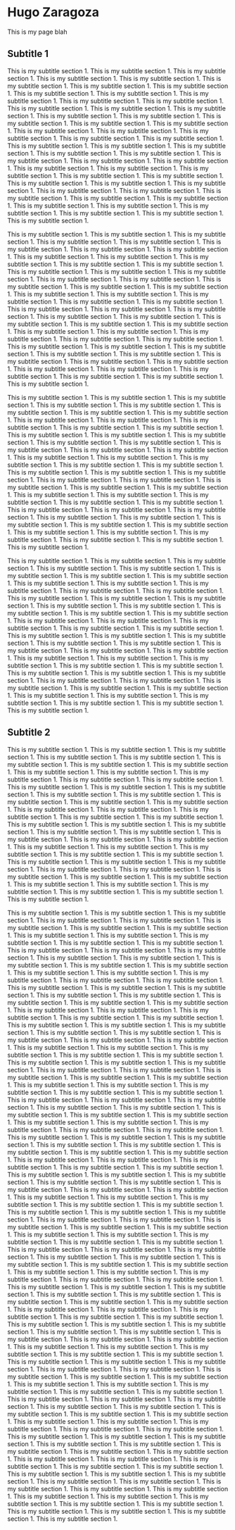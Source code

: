 # Hugo Zaragoza

This is my page blah 

## Subtitle 1

This is my subtitle section 1. This is my subtitle section 1. This is my subtitle section 1. This is my subtitle section 1. This is my subtitle section 1. This is my subtitle section 1. This is my subtitle section 1. This is my subtitle section 1. This is my subtitle section 1. This is my subtitle section 1. This is my subtitle section 1. This is my subtitle section 1. This is my subtitle section 1. This is my subtitle section 1. This is my subtitle section 1. This is my subtitle section 1. This is my subtitle section 1. This is my subtitle section 1. This is my subtitle section 1. This is my subtitle section 1. This is my subtitle section 1. This is my subtitle section 1. This is my subtitle section 1. This is my subtitle section 1. This is my subtitle section 1. This is my subtitle section 1. This is my subtitle section 1. This is my subtitle section 1. This is my subtitle section 1. This is my subtitle section 1. This is my subtitle section 1. This is my subtitle section 1. This is my subtitle section 1. This is my subtitle section 1. This is my subtitle section 1. This is my subtitle section 1. This is my subtitle section 1. This is my subtitle section 1. This is my subtitle section 1. This is my subtitle section 1. This is my subtitle section 1. This is my subtitle section 1. This is my subtitle section 1. This is my subtitle section 1. This is my subtitle section 1. This is my subtitle section 1. This is my subtitle section 1. This is my subtitle section 1. This is my subtitle section 1. This is my subtitle section 1. This is my subtitle section 1. This is my subtitle section 1. This is my subtitle section 1. 

This is my subtitle section 1. This is my subtitle section 1. This is my subtitle section 1. This is my subtitle section 1. This is my subtitle section 1. This is my subtitle section 1. This is my subtitle section 1. This is my subtitle section 1. This is my subtitle section 1. This is my subtitle section 1. This is my subtitle section 1. This is my subtitle section 1. This is my subtitle section 1. This is my subtitle section 1. This is my subtitle section 1. This is my subtitle section 1. This is my subtitle section 1. This is my subtitle section 1. This is my subtitle section 1. This is my subtitle section 1. This is my subtitle section 1. This is my subtitle section 1. This is my subtitle section 1. This is my subtitle section 1. This is my subtitle section 1. This is my subtitle section 1. This is my subtitle section 1. This is my subtitle section 1. This is my subtitle section 1. This is my subtitle section 1. This is my subtitle section 1. This is my subtitle section 1. This is my subtitle section 1. This is my subtitle section 1. This is my subtitle section 1. This is my subtitle section 1. This is my subtitle section 1. This is my subtitle section 1. This is my subtitle section 1. This is my subtitle section 1. This is my subtitle section 1. This is my subtitle section 1. This is my subtitle section 1. This is my subtitle section 1. This is my subtitle section 1. This is my subtitle section 1. This is my subtitle section 1. This is my subtitle section 1. This is my subtitle section 1. This is my subtitle section 1. This is my subtitle section 1. This is my subtitle section 1. This is my subtitle section 1. 

This is my subtitle section 1. This is my subtitle section 1. This is my subtitle section 1. This is my subtitle section 1. This is my subtitle section 1. This is my subtitle section 1. This is my subtitle section 1. This is my subtitle section 1. This is my subtitle section 1. This is my subtitle section 1. This is my subtitle section 1. This is my subtitle section 1. This is my subtitle section 1. This is my subtitle section 1. This is my subtitle section 1. This is my subtitle section 1. This is my subtitle section 1. This is my subtitle section 1. This is my subtitle section 1. This is my subtitle section 1. This is my subtitle section 1. This is my subtitle section 1. This is my subtitle section 1. This is my subtitle section 1. This is my subtitle section 1. This is my subtitle section 1. This is my subtitle section 1. This is my subtitle section 1. This is my subtitle section 1. This is my subtitle section 1. This is my subtitle section 1. This is my subtitle section 1. This is my subtitle section 1. This is my subtitle section 1. This is my subtitle section 1. This is my subtitle section 1. This is my subtitle section 1. This is my subtitle section 1. This is my subtitle section 1. This is my subtitle section 1. This is my subtitle section 1. This is my subtitle section 1. This is my subtitle section 1. This is my subtitle section 1. This is my subtitle section 1. This is my subtitle section 1. This is my subtitle section 1. This is my subtitle section 1. This is my subtitle section 1. This is my subtitle section 1. This is my subtitle section 1. This is my subtitle section 1. This is my subtitle section 1. 

This is my subtitle section 1. This is my subtitle section 1. This is my subtitle section 1. This is my subtitle section 1. This is my subtitle section 1. This is my subtitle section 1. This is my subtitle section 1. This is my subtitle section 1. This is my subtitle section 1. This is my subtitle section 1. This is my subtitle section 1. This is my subtitle section 1. This is my subtitle section 1. This is my subtitle section 1. This is my subtitle section 1. This is my subtitle section 1. This is my subtitle section 1. This is my subtitle section 1. This is my subtitle section 1. This is my subtitle section 1. This is my subtitle section 1. This is my subtitle section 1. This is my subtitle section 1. This is my subtitle section 1. This is my subtitle section 1. This is my subtitle section 1. This is my subtitle section 1. This is my subtitle section 1. This is my subtitle section 1. This is my subtitle section 1. This is my subtitle section 1. This is my subtitle section 1. This is my subtitle section 1. This is my subtitle section 1. This is my subtitle section 1. This is my subtitle section 1. This is my subtitle section 1. This is my subtitle section 1. This is my subtitle section 1. This is my subtitle section 1. This is my subtitle section 1. This is my subtitle section 1. This is my subtitle section 1. This is my subtitle section 1. This is my subtitle section 1. This is my subtitle section 1. This is my subtitle section 1. This is my subtitle section 1. This is my subtitle section 1. This is my subtitle section 1. This is my subtitle section 1. This is my subtitle section 1. This is my subtitle section 1. 

## Subtitle 2

This is my subtitle section 1. This is my subtitle section 1. This is my subtitle section 1. This is my subtitle section 1. This is my subtitle section 1. This is my subtitle section 1. This is my subtitle section 1. This is my subtitle section 1. This is my subtitle section 1. This is my subtitle section 1. This is my subtitle section 1. This is my subtitle section 1. This is my subtitle section 1. This is my subtitle section 1. This is my subtitle section 1. This is my subtitle section 1. This is my subtitle section 1. This is my subtitle section 1. This is my subtitle section 1. This is my subtitle section 1. This is my subtitle section 1. This is my subtitle section 1. This is my subtitle section 1. This is my subtitle section 1. This is my subtitle section 1. This is my subtitle section 1. This is my subtitle section 1. This is my subtitle section 1. This is my subtitle section 1. This is my subtitle section 1. This is my subtitle section 1. This is my subtitle section 1. This is my subtitle section 1. This is my subtitle section 1. This is my subtitle section 1. This is my subtitle section 1. This is my subtitle section 1. This is my subtitle section 1. This is my subtitle section 1. This is my subtitle section 1. This is my subtitle section 1. This is my subtitle section 1. This is my subtitle section 1. This is my subtitle section 1. This is my subtitle section 1. This is my subtitle section 1. This is my subtitle section 1. This is my subtitle section 1. This is my subtitle section 1. This is my subtitle section 1. This is my subtitle section 1. This is my subtitle section 1. This is my subtitle section 1. 

This is my subtitle section 1. This is my subtitle section 1. This is my subtitle section 1. This is my subtitle section 1. This is my subtitle section 1. This is my subtitle section 1. This is my subtitle section 1. This is my subtitle section 1. This is my subtitle section 1. This is my subtitle section 1. This is my subtitle section 1. This is my subtitle section 1. This is my subtitle section 1. This is my subtitle section 1. This is my subtitle section 1. This is my subtitle section 1. This is my subtitle section 1. This is my subtitle section 1. This is my subtitle section 1. This is my subtitle section 1. This is my subtitle section 1. This is my subtitle section 1. This is my subtitle section 1. This is my subtitle section 1. This is my subtitle section 1. This is my subtitle section 1. This is my subtitle section 1. This is my subtitle section 1. This is my subtitle section 1. This is my subtitle section 1. This is my subtitle section 1. This is my subtitle section 1. This is my subtitle section 1. This is my subtitle section 1. This is my subtitle section 1. This is my subtitle section 1. This is my subtitle section 1. This is my subtitle section 1. This is my subtitle section 1. This is my subtitle section 1. This is my subtitle section 1. This is my subtitle section 1. This is my subtitle section 1. This is my subtitle section 1. This is my subtitle section 1. This is my subtitle section 1. This is my subtitle section 1. This is my subtitle section 1. This is my subtitle section 1. This is my subtitle section 1. This is my subtitle section 1. This is my subtitle section 1. This is my subtitle section 1. 
This is my subtitle section 1. This is my subtitle section 1. This is my subtitle section 1. This is my subtitle section 1. This is my subtitle section 1. This is my subtitle section 1. This is my subtitle section 1. This is my subtitle section 1. This is my subtitle section 1. This is my subtitle section 1. This is my subtitle section 1. This is my subtitle section 1. This is my subtitle section 1. This is my subtitle section 1. This is my subtitle section 1. This is my subtitle section 1. This is my subtitle section 1. This is my subtitle section 1. This is my subtitle section 1. This is my subtitle section 1. This is my subtitle section 1. This is my subtitle section 1. This is my subtitle section 1. This is my subtitle section 1. This is my subtitle section 1. This is my subtitle section 1. This is my subtitle section 1. This is my subtitle section 1. This is my subtitle section 1. This is my subtitle section 1. This is my subtitle section 1. This is my subtitle section 1. This is my subtitle section 1. This is my subtitle section 1. This is my subtitle section 1. This is my subtitle section 1. This is my subtitle section 1. This is my subtitle section 1. This is my subtitle section 1. This is my subtitle section 1. This is my subtitle section 1. This is my subtitle section 1. This is my subtitle section 1. This is my subtitle section 1. This is my subtitle section 1. This is my subtitle section 1. This is my subtitle section 1. This is my subtitle section 1. This is my subtitle section 1. This is my subtitle section 1. This is my subtitle section 1. This is my subtitle section 1. This is my subtitle section 1. 
This is my subtitle section 1. This is my subtitle section 1. This is my subtitle section 1. This is my subtitle section 1. This is my subtitle section 1. This is my subtitle section 1. This is my subtitle section 1. This is my subtitle section 1. This is my subtitle section 1. This is my subtitle section 1. This is my subtitle section 1. This is my subtitle section 1. This is my subtitle section 1. This is my subtitle section 1. This is my subtitle section 1. This is my subtitle section 1. This is my subtitle section 1. This is my subtitle section 1. This is my subtitle section 1. This is my subtitle section 1. This is my subtitle section 1. This is my subtitle section 1. This is my subtitle section 1. This is my subtitle section 1. This is my subtitle section 1. This is my subtitle section 1. This is my subtitle section 1. This is my subtitle section 1. This is my subtitle section 1. This is my subtitle section 1. This is my subtitle section 1. This is my subtitle section 1. This is my subtitle section 1. This is my subtitle section 1. This is my subtitle section 1. This is my subtitle section 1. This is my subtitle section 1. This is my subtitle section 1. This is my subtitle section 1. This is my subtitle section 1. This is my subtitle section 1. This is my subtitle section 1. This is my subtitle section 1. This is my subtitle section 1. This is my subtitle section 1. This is my subtitle section 1. This is my subtitle section 1. This is my subtitle section 1. This is my subtitle section 1. This is my subtitle section 1. This is my subtitle section 1. This is my subtitle section 1. This is my subtitle section 1. 
This is my subtitle section 1. This is my subtitle section 1. This is my subtitle section 1. This is my subtitle section 1. This is my subtitle section 1. This is my subtitle section 1. This is my subtitle section 1. This is my subtitle section 1. This is my subtitle section 1. This is my subtitle section 1. This is my subtitle section 1. This is my subtitle section 1. This is my subtitle section 1. This is my subtitle section 1. This is my subtitle section 1. This is my subtitle section 1. This is my subtitle section 1. This is my subtitle section 1. This is my subtitle section 1. This is my subtitle section 1. This is my subtitle section 1. This is my subtitle section 1. This is my subtitle section 1. This is my subtitle section 1. This is my subtitle section 1. This is my subtitle section 1. This is my subtitle section 1. This is my subtitle section 1. This is my subtitle section 1. This is my subtitle section 1. This is my subtitle section 1. This is my subtitle section 1. This is my subtitle section 1. This is my subtitle section 1. This is my subtitle section 1. This is my subtitle section 1. This is my subtitle section 1. This is my subtitle section 1. This is my subtitle section 1. This is my subtitle section 1. This is my subtitle section 1. This is my subtitle section 1. This is my subtitle section 1. This is my subtitle section 1. This is my subtitle section 1. This is my subtitle section 1. This is my subtitle section 1. This is my subtitle section 1. This is my subtitle section 1. This is my subtitle section 1. This is my subtitle section 1. This is my subtitle section 1. This is my subtitle section 1. 

